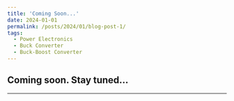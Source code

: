 ```yaml
---
title: 'Coming Soon...'
date: 2024-01-01
permalink: /posts/2024/01/blog-post-1/
tags:
  - Power Electronics
  - Buck Converter
  - Buck-Boost Converter
---
```


Coming soon. Stay tuned...
---
---
